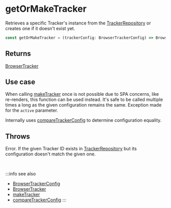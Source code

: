 # getOrMakeTracker

Retrieves a specific Tracker's instance from the [TrackerRepository](/tracking/browser/api-reference/core/TrackerRepository.md) or creates one if it doesn't exist yet.

```typescript
const getOrMakeTracker = (trackerConfig: BrowserTrackerConfig) => BrowserTracker 
```

## Returns
[BrowserTracker](/tracking/browser/api-reference/general/BrowserTracker.md)

## Use case
When calling [makeTracker](/tracking/browser/api-reference/general/makeTracker.md) once is not possible due to SPA concerns, like re-renders, this function can be used instead. 
It's safe to be called multiple times a long as the given configuration remains the same. Exception made for the `active` parameter.

Internally uses [compareTrackerConfig](/tracking/browser/api-reference/common/compareTrackerConfigs.md) to determine configuration equality.

## Throws
Error. If the given Tracker ID exists in [TrackerRepository](/tracking/browser/api-reference/core/TrackerRepository.md) but its configuration doesn't match the given one.

<br/>

:::info see also
- [BrowserTrackerConfig](/tracking/browser/api-reference/definitions/BrowserTrackerConfig.md)
- [BrowserTracker](/tracking/browser/api-reference/general/BrowserTracker.md)
- [makeTracker](/tracking/browser/api-reference/general/makeTracker.md)
- [compareTrackerConfig](/tracking/browser/api-reference/common/compareTrackerConfigs.md)
:::
